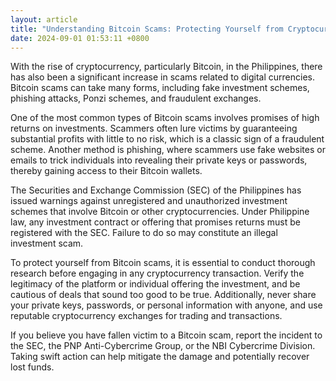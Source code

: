 ```yaml
---
layout: article
title: "Understanding Bitcoin Scams: Protecting Yourself from Cryptocurrency Fraud"
date: 2024-09-01 01:53:11 +0800
---
```


<p>With the rise of cryptocurrency, particularly Bitcoin, in the Philippines, there has also been a significant increase in scams related to digital currencies. Bitcoin scams can take many forms, including fake investment schemes, phishing attacks, Ponzi schemes, and fraudulent exchanges.</p><p>One of the most common types of Bitcoin scams involves promises of high returns on investments. Scammers often lure victims by guaranteeing substantial profits with little to no risk, which is a classic sign of a fraudulent scheme. Another method is phishing, where scammers use fake websites or emails to trick individuals into revealing their private keys or passwords, thereby gaining access to their Bitcoin wallets.</p><p>The Securities and Exchange Commission (SEC) of the Philippines has issued warnings against unregistered and unauthorized investment schemes that involve Bitcoin or other cryptocurrencies. Under Philippine law, any investment contract or offering that promises returns must be registered with the SEC. Failure to do so may constitute an illegal investment scam.</p><p>To protect yourself from Bitcoin scams, it is essential to conduct thorough research before engaging in any cryptocurrency transaction. Verify the legitimacy of the platform or individual offering the investment, and be cautious of deals that sound too good to be true. Additionally, never share your private keys, passwords, or personal information with anyone, and use reputable cryptocurrency exchanges for trading and transactions.</p><p>If you believe you have fallen victim to a Bitcoin scam, report the incident to the SEC, the PNP Anti-Cybercrime Group, or the NBI Cybercrime Division. Taking swift action can help mitigate the damage and potentially recover lost funds.</p>